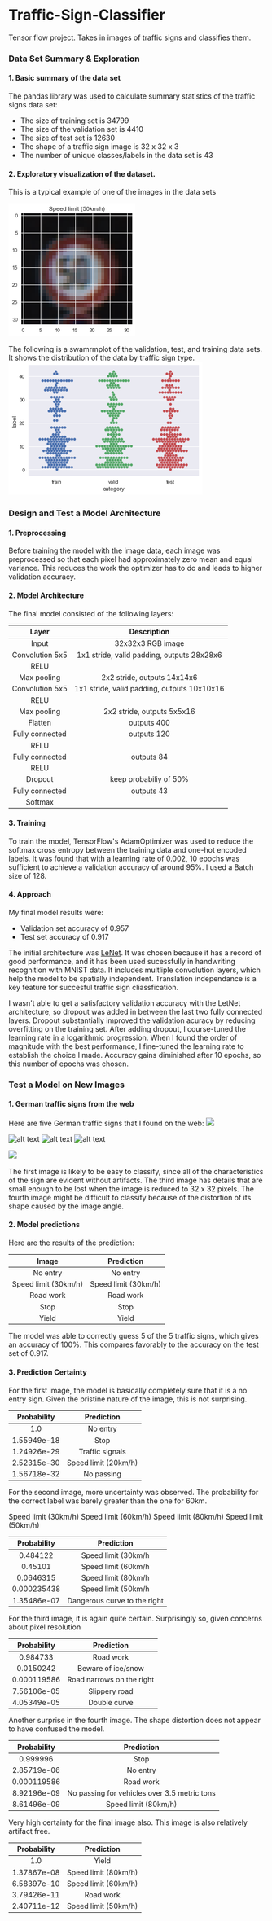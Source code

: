# Traffic-Sign-Classifier
Tensor flow project. Takes in images of traffic signs and classifies them. 

[//]: # (Image References)

[image1]: ./examples/speed_limit50.png  "Speed Limit 50"
[image2]: ./examples/label_swarmplot.png "Visualization"
[image3]: http://www.cusack.co.uk/imagecache/07b66848-f945-4624-8a59-a0de00f01718_800x800.jpg "Traffic Sign 1"
[image4]: http://media.gettyimages.com/photos/german-traffic-signs-picture-id459381023?s=170667a "Traffic Sign 2"
[image5]: http://a.rgbimg.com/cache1nHmS6/users/s/su/sundstrom/300/mifuUb0.jpg "Traffic Sign 3"
[image6]: https://upload.wikimedia.org/wikipedia/commons/thumb/f/f9/STOP_sign.jpg/220px-STOP_sign.jpg "Traffic Sign 4"
[image7]: https://img.clipartfest.com/ef5ae310c8b4a3c120455ff86e8678ac_german-traffic-sign-no-205-traffic-on-205_1300-879.jpeg "Traffic Sign 5"

### Data Set Summary & Exploration

#### 1. Basic summary of the data set

The pandas library was used to calculate summary statistics of the traffic
signs data set:

* The size of training set is 34799
* The size of the validation set is 4410
* The size of test set is 12630
* The shape of a traffic sign image is 32 x 32 x 3
* The number of unique classes/labels in the data set is 43


#### 2. Exploratory visualization of the dataset.
This is a typical example of one of the images in the data sets

![alt text][image1]

The following is a swamrmplot of the validation, test, and training data sets. It shows the distribution of the data by traffic sign type.  
![alt text][image2]

### Design and Test a Model Architecture

#### 1. Preprocessing
Before training the model with the image data, each image was preprocessed so that each pixel had approximately zero mean and equal variance. This reduces the work the optimizer has to do and leads to higher validation accuracy.

#### 2. Model Architecture

The final model consisted of the following layers:

| Layer         		|     Description	        					| 
|:---------------------:|:---------------------------------------------:| 
| Input         		| 32x32x3 RGB image   							| 
| Convolution 5x5     	| 1x1 stride, valid padding, outputs 28x28x6 	|
| RELU					|												|
| Max pooling	      	| 2x2 stride, outputs 14x14x6				    |
| Convolution 5x5	    | 1x1 stride, valid padding, outputs 10x10x16   |   									
| RELU					|												|
| Max pooling	      	| 2x2 stride,  outputs 5x5x16				    |
| Flatten               | outputs 400                                   |
| Fully connected		| outputs 120        						    |
| RELU					|												|
| Fully connected		| outputs 84        						    |
| RELU					|												|
| Dropout			    | keep probabiliy of 50%						|
| Fully connected		| outputs 43        						    |
| Softmax				|       									    |
 
#### 3. Training

To train the model, TensorFlow's AdamOptimizer was used to reduce the softmax cross entropy between the training data and one-hot encoded labels. It was found that with a learning rate of 0.002, 10 epochs was sufficient to achieve a validation accuracy of around 95%. I used a Batch size of 128.

#### 4. Approach
My final model results were:
* Validation set accuracy of 0.957 
* Test set accuracy of 0.917

The initial architecture was [LeNet](http://yann.lecun.com/exdb/publis/pdf/lecun-98.pdf). It was chosen because it has a record of good performance, and it has been used sucessfully in handwriting recognition with MNIST data. It includes multliple convolution layers, which help the model to be spatially independent. Translation independance is a key feature for succesful traffic sign cliassfication. 

I wasn't able to get a satisfactory validation accuracy with the LetNet architecture, so dropout was added in between the last two fully connected layers. Dropout substantially improved the validation acuracy by reducing overfitting on the training set. After adding dropout, I course-tuned the learning rate in a logarithmic progression. When I found the order of magnitude with the best performance, I fine-tuned the learning rate to establish the choice I made. Accuracy gains diminished after 10 epochs, so this number of epochs was chosen.

 

### Test a Model on New Images

#### 1. German traffic signs from the web

Here are five German traffic signs that I found on the web:
<img src="http://www.cusack.co.uk/imagecache/07b66848-f945-4624-8a59-a0de00f01718_800x800.jpg" style="width: 100px;"/>

![alt text][image4] ![alt text][image5] 
![alt text][image6] 

<img src="https://img.clipartfest.com/ef5ae310c8b4a3c120455ff86e8678ac_german-traffic-sign-no-205-traffic-on-205_1300-879.jpeg" style="width: 100px;"/>

The first image is likely to be easy to classify, since all of the characteristics of the sign are evident without artifacts. The third image has details that are small enough to be lost when the image is reduced to 32 x 32 pixels. The fourth image might be difficult to classify because of the distortion of its shape caused by the image angle.

#### 2. Model predictions

Here are the results of the prediction:

| Image			        |     Prediction	        					| 
|:---------------------:|:---------------------------------------------:| 
| No entry     		    | No entry   									| 
| Speed limit (30km/h)  | Speed limit (30km/h) 							|
| Road work				| Road work										|
| Stop	      		    | Stop					 				        |
| Yield			        | Yield     							        |


The model was able to correctly guess 5 of the 5 traffic signs, which gives an accuracy of 100%. This compares favorably to the accuracy on the test set of 0.917.

#### 3. Prediction Certainty

For the first image, the model is basically completely sure that it is a no entry sign. Given the pristine nature of the image, this is not surprising.

| Probability         	|     Prediction	        					| 
|:---------------------:|:---------------------------------------------:| 
| 1.0        			| No entry  									| 
| 1.55949e-18     	    | Stop 										    |
| 1.24926e-29			| Traffic signals								|
| 2.52315e-30	      	| Speed limit (20km/h)				 			|
| 1.56718e-32		    | No passing    							    |

For the second image, more uncertainty was observed. The probability for the correct label was barely greater than the one for 60km.

Speed limit (30km/h) 
Speed limit (60km/h) 
Speed limit (80km/h) 
Speed limit (50km/h) 
 
| Probability         	|     Prediction	        					| 
|:---------------------:|:---------------------------------------------:| 
| 0.484122    	        | 	Speed limit (30km/h				            |
| 0.45101			    | 	Speed limit (60km/h					        |
| 0.0646315	      	    | 	Speed limit (80km/h		 			        |
| 0.000235438		    | 	Speed limit (50km/h				            |
| 1.35486e-07		    | 	Dangerous curve to the right			    |

For the third image, it is again quite certain. Surprisingly so, given concerns about pixel resolution

| Probability         	|     Prediction	        					| 
|:---------------------:|:---------------------------------------------:| 
| 0.984733   	        | 	Road work			                        |
| 0.0150242			    | 	Beware of ice/snow				            |
| 0.000119586	      	| 	Road narrows on the right	 			    |
| 7.56106e-05		    | 	Slippery road			                    |
| 4.05349e-05		    | 	Double curve			                    |
 
Another surprise in the fourth image. The shape distortion does not appear to have confused the model.

| Probability         	|     Prediction	        					| 
|:---------------------:|:---------------------------------------------:| 
| 0.999996  	        | 	Stop			                            |
| 2.85719e-06		    | 	No entry				                    |
| 0.000119586	      	| 	Road work	 			                    |
| 8.92196e-09		    | 	No passing for vehicles over 3.5 metric tons|
| 8.61496e-09		    |   Speed limit (80km/h)		                |

Very high certainty for the final image also. This image is also relatively artifact free.

| Probability         	|     Prediction	        					| 
|:---------------------:|:---------------------------------------------:| 
| 1.0 	                | 	Yield			                            |
| 1.37867e-08	        | 	Speed limit (80km/h)				        |
| 6.58397e-10	      	| 	Speed limit (60km/h)	 			        |
| 3.79426e-11		    | 	Road work                                   |
| 2.40711e-12		    |   Speed limit (50km/h)	                    |
 
 
 
 
 
